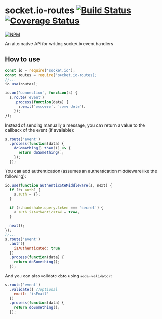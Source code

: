# socket.io-routes [![Build Status](https://travis-ci.org/assisrafael/socket.io-routes.svg?branch=master)](https://travis-ci.org/assisrafael/socket.io-routes) [![Coverage Status](https://coveralls.io/repos/github/assisrafael/socket.io-routes/badge.svg?branch=master)](https://coveralls.io/github/assisrafael/socket.io-routes?branch=master)

[![NPM](https://nodei.co/npm/socket.io-routes.png?downloads=true&downloadRank=true&stars=true)](https://nodei.co/npm/socket.io-routes/)


An alternative API for writing socket.io event handlers

## How to use

```JavaScript
const io = require('socket.io');
const routes = require('socket.io-routes);
//...
io.use(routes);

io.on('connection', function(s) {
  s.route('event')
    .process(function(data) {
      s.emit('success', 'some data');
    });
});
```

Instead of sending manually a message, you can return a value to the callback of the event (if available):

```JavaScript
s.route('event')
  .process(function(data) {
    doSomething().then(() => {
      return doSomething();
    });
  });
```

You can add authentication (assumes an authentication middleware like the following):
```JavaScript
io.use(function authenticateMiddleware(s, next) {
  if (!s.auth) {
    s.auth = {};
  }

  if (s.handshake.query.token === 'secret') {
    s.auth.isAuthenticated = true;
  }

  next();
});
//...
s.route('event')
  .auth({
    isAuthenticated: true
  })
  .process(function(data) {
    return doSomething();
  });
```

And you can also validate data using `node-validator`:

```JavaScript
s.route('event')
  .validate({ //optional
    email: 'isEmail'
  })
  .process(function(data) {
    return doSomething();
  });
```
